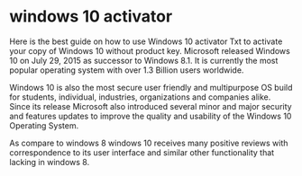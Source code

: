 # windows 10 activator

Here is the best guide on how to use Windows 10 activator Txt to activate your copy of Windows 10 without product key. 
Microsoft released Windows 10 on July 29, 2015 as successor to Windows 8.1. It is currently the most popular operating system with over 1.3 Billion users worldwide.

Windows 10 is also the most secure user friendly and multipurpose OS build for students, individual, industries, organizations and companies alike.
Since its release Microsoft also introduced several minor and major security and features updates to improve the quality and usability of the Windows 10 Operating System.

As compare to windows 8 windows 10 receives many positive reviews with correspondence to its user interface and similar other functionality that lacking in windows 8.


